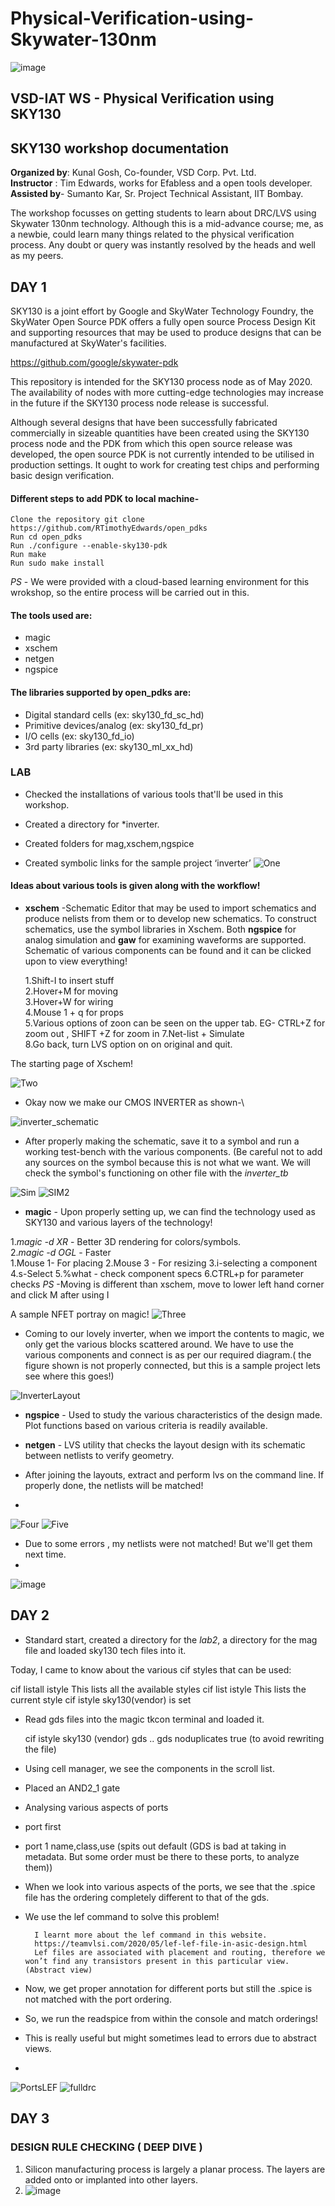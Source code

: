 # Physical-Verification-using-Skywater-130nm

![image](https://user-images.githubusercontent.com/72557903/195252666-574a2ea4-bf38-45ad-93bf-58552108ef1d.png)

## VSD-IAT WS - Physical Verification using SKY130
## SKY130 workshop documentation

**Organized by**: Kunal Gosh, Co-founder, VSD Corp. Pvt. Ltd. <br />
**Instructor** : Tim Edwards, works for Efabless and a open tools developer. <br />
**Assisted by**- Sumanto Kar, Sr. Project Technical Assistant, IIT Bombay. <br />

The workshop focusses on getting students to learn about DRC/LVS using Skywater 130nm technology.
Although this is a mid-advance course; me, as a newbie,  could learn many things related to the physical verification process.
Any doubt or query was instantly resolved by the heads and well as my peers.

## DAY 1

SKY130 is a joint effort by Google and SkyWater Technology Foundry, the SkyWater Open Source PDK offers a fully open source Process Design Kit and supporting resources that may be used to produce designs that can be manufactured at SkyWater's facilities.

https://github.com/google/skywater-pdk

This repository is intended for the SKY130 process node as of May 2020. The availability of nodes with more cutting-edge technologies may increase in the future if the SKY130 process node release is successful. 

Although several designs that have been successfully fabricated commercially in sizeable quantities have been created using the SKY130 process node and the PDK from which this open source release was developed, the open source PDK is not currently intended to be utilised in production settings. It ought to work for creating test chips and performing basic design verification.

#### Different steps to add PDK to local machine- 

	Clone the repository git clone https://github.com/RTimothyEdwards/open_pdks
	Run cd open_pdks
	Run ./configure --enable-sky130-pdk
	Run make
	Run sudo make install

*PS* - We were provided with a cloud-based learning environment for this wrokshop, so the entire process will be carried out in this.

#### The tools used are:

* magic 
* xschem
* netgen
* ngspice

#### The libraries supported by open_pdks are:

* Digital standard cells (ex: sky130_fd_sc_hd) 
* Primitive devices/analog (ex: sky130_fd_pr)
* I/O cells (ex: sky130_fd_io)
* 3rd party libraries (ex: sky130_ml_xx_hd)


### LAB

* Checked the installations of various tools that'll be used in this workshop.

* Created a directory for *inverter.
* Created folders for mag,xschem,ngspice
* Created symbolic links for the sample project ‘inverter’
![One](https://user-images.githubusercontent.com/72557903/195254892-02b566d2-f485-4486-ac52-a6c0e13f841b.JPG)

#### Ideas about various tools is given along with the workflow!

* **xschem** -Schematic Editor that may be used to import schematics and produce nelists from them or to develop new schematics. To construct schematics, use the symbol libraries in Xschem. Both **ngspice** for analog simulation and **gaw** for examining waveforms are supported. Schematic of various components can be found and it can be clicked upon to view everything!

	1.Shift-I to insert stuff  <br />
	2.Hover+M for moving  <br />
	3.Hover+W for wiring  <br />
	4.Mouse 1 + q for props  <br />
	5.Various options of zoon can be seen on the upper tab. EG- CTRL+Z for zoom out , SHIFT +Z for zoom in
	7.Net-list +  Simulate  <br />
	8.Go back, turn LVS option on on original and quit.  <br />

The starting page of Xschem!

![Two](https://user-images.githubusercontent.com/72557903/195265694-b6b96f63-6494-491e-98ea-76ee78e1f8d2.JPG)

* Okay now we make our CMOS INVERTER as shown-\

![inverter_schematic](https://user-images.githubusercontent.com/72557903/195254933-f227c76f-2f7e-4162-941b-90f0c863ab15.JPG)

* After properly making the schematic, save it to a symbol and run a working test-bench with the various components. (Be careful not to add any sources on the symbol because this is not what we want. We will check the symbol's functioning on other file with the *inverter_tb* <br />

![Sim](https://user-images.githubusercontent.com/72557903/195254937-f26452c7-2641-46fb-b7a2-2832e87364d8.JPG)
![SIM2](https://user-images.githubusercontent.com/72557903/195268038-8cbca9fc-bff2-481c-8bf5-d6375aad5c65.JPG)

* **magic** -  Upon properly setting up, we can find the technology used as SKY130 and various layers of the technology!

1.*magic -d XR* - Better 3D rendering for colors/symbols. <br />
2.*magic -d OGL* - Faster <br />
	1.Mouse 1- For placing
	2.Mouse 3 - For resizing
  	3.i-selecting a component
	4.s-Select 
	5.%what - check component specs
  	6.CTRL+p for parameter checks
	*PS* -Moving is different than xschem, move to lower left hand corner and click M after using I


A sample NFET portray on magic!
![Three](https://user-images.githubusercontent.com/72557903/195254908-6ef9a459-e08d-4460-8725-2098b43bc980.JPG)

* Coming to our lovely inverter, when we import the contents to magic, we only get the various blocks scattered around. We have to use the various components and connect is as per our required diagram.( the figure shown is not properly connected, but this is a sample project lets see where this goes!)

![InverterLayout](https://user-images.githubusercontent.com/72557903/195268308-7fc231cf-ca46-4620-960b-160bf8864fe7.JPG)

* **ngspice** - Used to study the various characteristics of the design made. Plot functions based on various criteria is readily available.
* **netgen** - LVS utility that checks the layout design with its schematic between netlists to verify geometry.

* After joining the layouts, extract and perform lvs on the command line. If properly done, the netlists will be matched!
* 
![Four](https://user-images.githubusercontent.com/72557903/195254920-1f316ab5-2e74-436d-8295-ddbc055ac5ae.JPG)
![Five](https://user-images.githubusercontent.com/72557903/195254923-95b4a37f-7d40-41e3-bfac-87b50a0ec565.JPG)

* Due to some errors , my netlists were not matched! But we'll get them next time.
* 
![image](https://user-images.githubusercontent.com/72557903/195255111-0fec957b-a5d7-447c-a9f2-28329c67a1b2.png)


## DAY 2

* Standard start, created a directory for the *lab2*, a directory for the mag file and loaded sky130 tech files into it.

Today, I came to know about the various cif styles that can be used:

cif listall istyle This lists all the available styles
cif list istyle This lists the current style
cif istyle sky130(vendor) is set

* Read gds files into the magic tkcon terminal and loaded it.

	cif istyle sky130 (vendor)
	gds ..
	gds noduplicates true (to avoid rewriting the file)
  
* Using cell manager, we see the components in the scroll list.
* Placed an AND2_1 gate
* Analysing various aspects of ports
* port first
* port 1 name,class,use (spits out default (GDS is bad at taking in metadata. But some order must be there to these ports, to analyze them))
* When we look into various aspects of the ports, we see that the .spice file has the ordering completely different to that of the gds.
* We use the lef command to solve this problem!

		I learnt more about the lef command in this website.
		https://teamvlsi.com/2020/05/lef-lef-file-in-asic-design.html
		Lef files are associated with placement and routing, therefore we won’t find any transistors present in this particular view. (Abstract view)
    
* Now, we get proper annotation for different ports but still the .spice is not matched with the port ordering.
* So, we run the readspice from within the console and match orderings!
* This is really useful but might sometimes lead to errors due to abstract views.
*
![PortsLEF](https://user-images.githubusercontent.com/72557903/195255262-d5d91710-eea8-4163-9919-c5049ceca80c.JPG)
![fulldrc](https://user-images.githubusercontent.com/72557903/195255295-470dc09d-58dd-4243-be25-25823c2cbbc0.JPG)

## DAY 3
### DESIGN RULE CHECKING ( DEEP DIVE )

1. Silicon manufacturing process is largely a planar process. The layers are added onto or implanted into other layers.
2. ![image](https://user-images.githubusercontent.com/72557903/195252426-25c7cb76-11f5-40b0-b467-daad84dd01c7.png)

